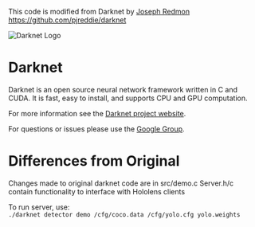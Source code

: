 This code is modified from Darknet by [Joseph Redmon](https://github.com/pjreddie)   
https://github.com/pjreddie/darknet

![Darknet Logo](http://pjreddie.com/media/files/darknet-black-small.png)

# Darknet
Darknet is an open source neural network framework written in C and CUDA. It is fast, easy to install, and supports CPU and GPU computation.

For more information see the [Darknet project website](http://pjreddie.com/darknet).

For questions or issues please use the [Google Group](https://groups.google.com/forum/#!forum/darknet).

# Differences from Original
Changes made to original darknet code are in src/demo.c
Server.h/c contain functionality to interface with Hololens clients

To run server, use:  
`./darknet detector demo /cfg/coco.data /cfg/yolo.cfg yolo.weights`

